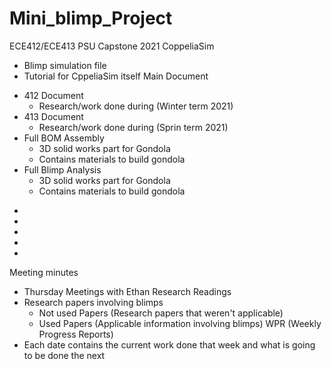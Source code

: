 # Mini_blimp_Project
ECE412/ECE413 PSU Capstone 2021
CoppeliaSim 
  - Blimp simulation file
  - Tutorial for CppeliaSim itself
Main Document
  * 412 Document
    - Research/work done during (Winter term 2021)
  * 413 Document
    - Research/work done during (Sprin term 2021)
  * Full BOM Assembly
    - 3D solid works part for Gondola
    - Contains materials to build gondola
  * Full Blimp Analysis
    - 3D solid works part for Gondola
    - Contains materials to build gondola
  - 
  -
  -
  -
  -
Meeting minutes
  - Thursday Meetings with Ethan
Research Readings
  - Research papers involving blimps
    - Not used Papers (Research papers that weren't applicable)
    - Used Papers (Applicable information involving blimps)
WPR (Weekly Progress Reports)
  - Each date contains the current work done that week and what is going to be done the next

